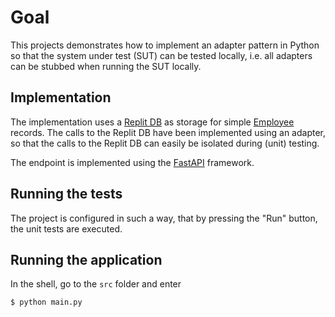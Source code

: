 # Goal

This projects demonstrates how to implement an adapter pattern in Python so that the system under test (SUT) can be tested locally, i.e. all adapters can be stubbed when running the SUT locally.

## Implementation

The implementation uses a [Replit DB](https://docs.replit.com/tutorials/11-using-the-replit-database) as storage for simple [Employee](https://replit.com/@zwh/DatabaseAdapterPattern#src/repository.py) records. The calls to the Replit DB have been implemented using an adapter, so that the calls to the Replit DB can easily be isolated during (unit) testing.

The endpoint is implemented using the [FastAPI](https://fastapi.tiangolo.com/tutorial/first-steps/) framework.

## Running the tests

The project is configured in such a way, that by pressing the "Run" button, the unit tests are executed.

## Running the application

In the shell, go to the ``src`` folder and enter
```
$ python main.py
```
 
